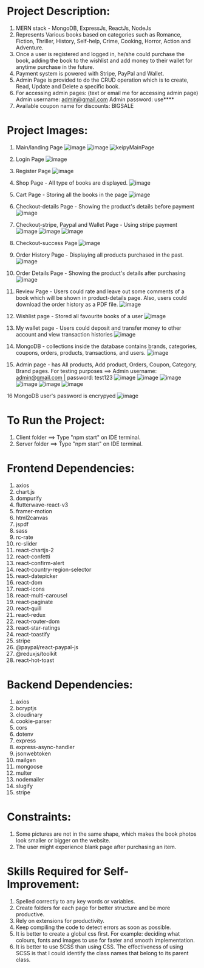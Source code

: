 # Project Description:

1.  MERN stack - MongoDB, ExpressJs, ReactJs, NodeJs
2.  Represents Various books based on categories such as Romance, Fiction,
    Thriller, History, Self-help, Crime, Cooking, Horror, Action and Adventure.
3.  Once a user is registered and logged in, he/she could purchase the book, adding the book
    to the wishlist and add money to their wallet for anytime purchase in the future.
4.  Payment system is powered with Stripe, PayPal and Wallet.
5.  Admin Page is provided to do the CRUD operation which is to create, Read, Update
    and Delete a specific book.
6.  For accessing admin pages: (text or email me for accessing admin page)
    Admin username: admin@gmail.com
    Admin password: use****
7.  Available coupon name for discounts:
    BIGSALE

# Project Images:

1.  Main/landing Page
    ![image](https://github.com/kevinandris/Bookstore_app/assets/102328858/75a9ff4f-50bb-4d32-a945-c14aca55fdf1)
    ![image](https://github.com/kevinandris/Bookstore_app/assets/102328858/d68d2c01-b35f-4258-ac1b-5238be2a9b2b)
    ![keipyMainPage](https://github.com/kevinandris/Bookstore_app/assets/102328858/7efbd62b-30b4-450d-9cd0-35edf1b79292)

2.  Login Page
    ![image](https://github.com/kevinandris/Bookstore_app/assets/102328858/eb67d79a-a576-456d-a9ec-ddbcc0a240da)

3.  Register Page
    ![image](https://github.com/kevinandris/Bookstore_app/assets/102328858/3647da72-bf13-43a0-8eba-77600612bcfb)

4.  Shop Page - All type of books are displayed.
    ![image](https://github.com/kevinandris/Bookstore_app/assets/102328858/cf890083-6970-4726-a1ad-2e11e734adc6)

5.  Cart Page - Storing all the books in the page
    ![image](https://github.com/kevinandris/Bookstore_app/assets/102328858/76dd2c92-9125-419f-91a4-cad1da83c004)

6.  Checkout-details Page - Showing the product's details before payment
    ![image](https://github.com/kevinandris/Bookstore_app/assets/102328858/a7ebbedd-d3c8-474b-bbf3-9a5f9ddd3913)

7.  Checkout-stripe, Paypal and Wallet Page - Using stripe payment
    ![image](https://github.com/kevinandris/Bookstore_app/assets/102328858/8845f035-3f8c-48e8-bec1-0aea8c801fb1)
    ![image](https://github.com/kevinandris/Bookstore_app/assets/102328858/20dddc6b-fca8-47a4-96b8-86014a55306b)
    ![image](https://github.com/kevinandris/Bookstore_app/assets/102328858/07d3f4ae-87ab-4f79-8285-8569c1cc7379)

8.  Checkout-success Page
    ![image](https://github.com/kevinandris/Bookstore_app/assets/102328858/8c7e6c53-03e7-4e39-bbf3-0da7c8920ec3)

9.  Order History Page - Displaying all products purchased in the past.
    ![image](https://github.com/kevinandris/Bookstore_app/assets/102328858/7c83e09e-53b0-4d14-b1a8-0de495b8ee02)

10. Order Details Page - Showing the product's details after purchasing
    ![image](https://github.com/kevinandris/Bookstore_app/assets/102328858/5f8052bf-c171-4897-b001-6cc1a1f3afbd)

11. Review Page - Users could rate and leave out some comments of a book which will be shown in product-details page.
    Also, users could download the order history as a PDF file.
    ![image](https://github.com/kevinandris/Bookstore_app/assets/102328858/bf917763-2789-454b-b3d3-a76402a7a9f2)

12. Wishlist page - Stored all favourite books of a user
    ![image](https://github.com/kevinandris/Bookstore_app/assets/102328858/bc0aa489-2ebf-48dc-bc27-33d34fd65f88)

13. My wallet page - Users could deposit and transfer money to other account and view transaction histories
    ![image](https://github.com/kevinandris/Bookstore_app/assets/102328858/fa766577-5fce-4533-8901-b437780378b3)

14. MongoDB - collections inside the database contains brands, categories, coupons, orders, products,
    transactions, and users.
    ![image](https://github.com/kevinandris/Bookstore_app/assets/102328858/28ed4600-435d-40b6-92f7-d3d8952348af)

15. Admin page - has All products, Add product, Orders, Coupon, Category, Brand pages.
    For testing purposes ==> Admin username: admin@gmail.com | password: test123
    ![image](https://github.com/kevinandris/Bookstore_app/assets/102328858/1b629e5f-0b21-465a-9ad0-99386b4950bf)
    ![image](https://github.com/kevinandris/Bookstore_app/assets/102328858/1ad12638-1c70-4126-a23c-6104e2c347db)
    ![image](https://github.com/kevinandris/Bookstore_app/assets/102328858/6b8e8b0f-a95c-4335-9fe8-c9beff9da52e)
    ![image](https://github.com/kevinandris/Bookstore_app/assets/102328858/7843e296-8e8f-4220-b54b-b57222e59f55)
    ![image](https://github.com/kevinandris/Bookstore_app/assets/102328858/66398381-d3a9-4f14-bac7-43fce334b790)
    ![image](https://github.com/kevinandris/Bookstore_app/assets/102328858/2f241bbe-8dce-487c-8b4d-7014689b49b9)

16 MongoDB user's password is encrypyed
![image](https://github.com/kevinandris/Bookstore_app/assets/102328858/c3ee9fc2-25c8-4d8f-bb1b-04ae3520be23)


# To Run the Project:

1.  Client folder ==> Type "npm start" on IDE terminal.
2.  Server folder ==> Type "npm start" on IDE terminal.

# Frontend Dependencies:

1.  axios
2.  chart.js
3.  dompurify
4.  flutterwave-react-v3
5.  framer-motion
6.  html2canvas
7.  jspdf
8.  sass
9.  rc-rate
10. rc-slider
11. react-chartjs-2
12. react-confetti
13. react-confirm-alert
14. react-country-region-selector
15. react-datepicker
16. react-dom
17. react-icons
18. react-multi-carousel
19. react-paginate
20. react-quill
21. react-redux
22. react-router-dom
23. react-star-ratings
24. react-toastify
25. stripe
26. @paypal/react-paypal-js
27. @reduxjs/toolkit
28. react-hot-toast

# Backend Dependencies:

1.  axios
2.  bcryptjs
3.  cloudinary
4.  cookie-parser
5.  cors
6.  dotenv
7.  express
8.  express-async-handler
9.  jsonwebtoken
10. mailgen
11. mongoose
12. multer
13. nodemailer
14. slugify
15. stripe

# Constraints:

1. Some pictures are not in the same shape, which makes the book photos
    look smaller or bigger on the website.
2. The user might experience blank page after purchasing an item.

# Skills Required for Self-Improvement:

1.  Spelled correctly to any key words or variables.
2.  Create folders for each page for better structure and be more productive.
3.  Rely on extensions for productivity.
4.  Keep compiling the code to detect errors as soon as possible.
5.  It is better to create a global css first. For example: deciding what colours, fonts and images
    to use for faster and smooth implementation.
6.  It is better to use SCSS than using CSS. The effectiveness of using SCSS is that
    I could identify the class names that belong to its parent class.
